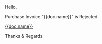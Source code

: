 <p>Hello,</p>

<p> Purchase Invoice "{{doc.name}}" is Rejected</p>

<a href="{{frappe.utils.get_url_to_form(doc.doctype,doc.name)}}">{{doc.name}}</a>

<p>Thanks & Regards </p>